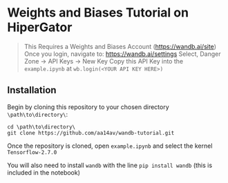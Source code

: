 # Weights and Biases Tutorial on HiperGator
>This Requires a Weights and Biases Account (https://wandb.ai/site)
>Once you login, navigate to: https://wandb.ai/settings
>Select, Danger Zone -> API Keys -> New Key
>Copy this API Key into the `example.ipynb` at `wb.login(<YOUR API KEY HERE>)`

## Installation
Begin by cloning this repository to your chosen directory `\path\to\directory\`:

```
cd \path\to\directory\
git clone https://github.com/aa14av/wandb-tutorial.git
```
Once the repository is cloned, open `example.ipynb` and select the kernel `Tensorflow-2.7.0`

You will also need to install `wandb` with the line `pip install wandb` (this is included in the notebook)
